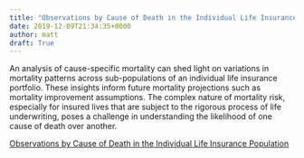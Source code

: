```yaml
---
title: "Observations by Cause of Death in the Individual Life Insurance Population"
date: 2019-12-09T21:34:35+0000
author: matt
draft: True
---
```

An analysis of cause-specific mortality can shed light on variations in mortality patterns across sub-populations of an individual life insurance portfolio. These insights inform future mortality projections such as mortality improvement assumptions. The complex nature of mortality risk, especially for insured lives that are subject to the rigorous process of life underwriting, poses a challenge in understanding the likelihood of one cause of death over another.

[ Observations by Cause of Death in the Individual Life Insurance Population ]( https://www.munichre.com/us-life/en/perspectives/mortality-studies/observations-by-cause-of-death-individual-life-insurance-population.html )

